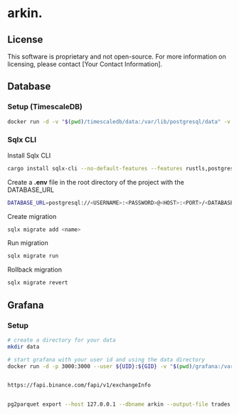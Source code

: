 # arkin.

## License

This software is proprietary and not open-source. For more information on licensing, please contact [Your Contact Information].

## Database
### Setup (TimescaleDB)
```bash
docker run -d -v "$(pwd)/timescaledb/data:/var/lib/postgresql/data" -v "$(pwd)/timescaledb/logs:/var/logs" -e POSTGRES_DB=arkin_test -e POSTGRES_USER=arkin_admin -e POSTGRES_PASSWORD=<PASSWORD> -p 5432:5432 --user ${UID}:${GID} --name timescaledb-server timescale/timescaledb:latest-pg16
```

### Sqlx CLI
Install Sqlx CLI
```bash
cargo install sqlx-cli --no-default-features --features rustls,postgres
```

Create a **.env** file in the root directory of the project with the DATABASE_URL
```bash
DATABASE_URL=postgresql://<USERNAME>:<PASSWORD>@<HOST>:<PORT>/<DATABASE>
```

Create migration
```bash
sqlx migrate add <name>
```

Run migration
```bash
sqlx migrate run
```

Rollback migration
```bash
sqlx migrate revert
```

## Grafana
### Setup
```bash
# create a directory for your data
mkdir data

# start grafana with your user id and using the data directory
docker run -d -p 3000:3000 --user ${UID}:${GID} -v "$(pwd)/grafana:/var/lib/grafana" --name=grafana grafana/grafana-oss


https://fapi.binance.com/fapi/v1/exchangeInfo


pg2parquet export --host 127.0.0.1 --dbname arkin --output-file trades.parquet -q 'SELECT * FROM trades'